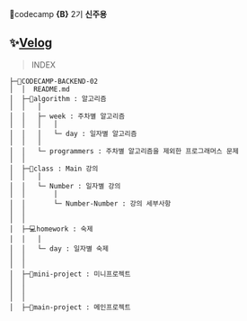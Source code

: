 🎯codecamp **{B}** 2기
**신주용**

## ✨[Velog](https://velog.io/@sjy0917)

> INDEX

```
├─🚀CODECAMP-BACKEND-02
│  │  README.md
│  ├─💫algorithm : 알고리즘
│  │   │
│  │   ├─ week : 주차별 알고리즘
│  │   │   │
│  │   │   └─ day : 일자별 알고리즘
│  │   │
│  │   └─ programmers : 주차별 알고리즘을 제외한 프로그래머스 문제
│  │
│  ├─🚁class : Main 강의
│  │   │
│  │   └─ Number : 일자별 강의
│  │       │
│  │       └─ Number-Number : 강의 세부사항
│  │
│  │
│  ├─💻homework : 숙제
│  │   │
│  │   └─ day : 일자별 숙제
│  │
│  │
│  ├─🚧mini-project : 미니프로젝트
│  │
│  │
│  │
│  ├─🔧main-project : 메인프로젝트
```
